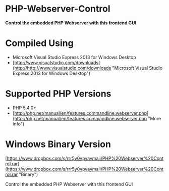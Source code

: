 PHP-Webserver-Control
=====================
**Control the embedded PHP Webserver with this frontend GUI**


Compiled Using
==============

- Microsoft Visual Studio Express 2013 for Windows Desktop
- [http://www.visualstudio.com/downloads](http://http://www.visualstudio.com/downloads "Microsoft Visual Studio Express 2013 for Windows Desktop")

Supported PHP Versions
======================
- PHP 5.4.0+
- [http://php.net/manual/en/features.commandline.webserver.php](http://php.net/manual/en/features.commandline.webserver.php "More info")

Windows Binary Version
======================
[https://www.dropbox.com/s/rrr5y0vpvaymaii/PHP%20Webserver%20Control.rar](https://www.dropbox.com/s/rrr5y0vpvaymaii/PHP%20Webserver%20Control.rar "Binary")

Control the embedded PHP Webserver with this frontend GUI
